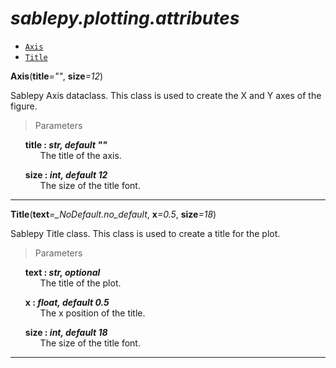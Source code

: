 # _sablepy.plotting.attributes_

- [`Axis`](#Axis)
- [`Title`](#title)

<strong id='Axis'>Axis</strong>(<b>title</b><i>=""</i>, <b>size</b><i>=12</i>)

Sablepy Axis dataclass. This class is used to create the X and Y axes of the figure.

> Parameters

<ul style='list-style: none'>
	<li id='Axis-title'>
		<b>title : <i>str, default ""</i></b>
		<ul style='list-style: none'>
			<li id='Axis-title-description'>The title of the axis.</li>
		</ul>
	</li>
</ul>
<ul style='list-style: none'>
	<li id='Axis-size'>
		<b>size : <i>int, default 12</i></b>
		<ul style='list-style: none'>
			<li id='Axis-size-description'>The size of the title font.</li>
		</ul>
	</li>
</ul>

<hr>

<strong id='Title'>Title</strong>(<b>text</b><i>=\_NoDefault.no_default</i>, <b>x</b><i>=0.5</i>, <b>size</b><i>=18</i>)

Sablepy Title class. This class is used to create a title for the plot.

> Parameters

<ul style='list-style: none'>
	<li id='Title-text'>
		<b>text : <i>str, optional</i></b>
		<ul style='list-style: none'>
			<li id='Title-text-description'>The title of the plot.</li>
		</ul>
	</li>
</ul>
<ul style='list-style: none'>
	<li id='Title-x'>
		<b>x : <i>float, default 0.5</i></b>
		<ul style='list-style: none'>
			<li id='Title-x-description'>The x position of the title.</li>
		</ul>
	</li>
</ul>
<ul style='list-style: none'>
	<li id='Title-size'>
		<b>size : <i>int, default 18</i></b>
		<ul style='list-style: none'>
			<li id='Title-size-description'>The size of the title font.</li>
		</ul>
	</li>
</ul>

<hr>
